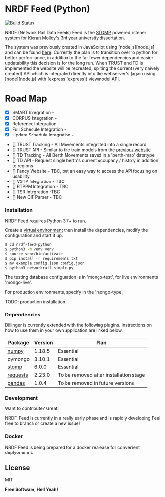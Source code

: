 # NRDF Feed (Python)

[![Build Status](https://travis-ci.com/K-Molloy/nrdf-feed-python.svg?branch=master)](https://travis-ci.com/K-Molloy/nrdf-feed-python)

NRDF (Network Rail Data Feeds) Feed is the [STOMP][stomp] powered listener system for [Kieran Molloy's][personal-website] 3rd year university dissertation.

The system was previously created in JavaScript using [node.js][node.js] and can be found [here][old-github-repo].
Currently the plan is to transition over to python for better performance, in addition to the far fewer dependencies and easier updatability this decision is for the long run.
When TRUST and TD is implemented the website will be recreated, spliting the current (very naively created) API which is integrated directly into the webserver's (again using [node][node.js] with [express][express]) viewmodel API.

# Road Map

  - [x] SMART Integration - 
  - [x] CORPUS Integration - 
  - [x] Reference Integration - 
  - [x] Full Schedule Integration - 
  - [x] Update Schedule Integration - 
  - [] TRUST Tracking - All Movements integrated into a single record
  - [] TRUST API - Similar to the train models from the [previous website][site-github-repo]
  - [] TD Tracking - All Berth Movements saved in a 'berth-map' datatype
  - [] TD API - Request single berth's current occupany / history in addition to regions
  - [] Fancy Website - TBC, but an easy way to access the API focusing on usability
  - [] VSTP Integration - TBC
  - [] RTPPM Integration - TBC
  - [] TSR Integration -TBC
  - [] New CIF Parser - TBC

### Installation

NRDF Feed requires [Python][python] 3.7+ to run.

Create a [virtual environment][venv] then install the dependencies, modify the configuration and start it up.

```sh
$ cd nrdf-feed-python
$ python3 -m venv venv
$ source venv/bin/activate
$ pip install -r requirements.txt
$ mv example.config.json config.json
$ python3 networkrail-simple.py
```
The testing database configuration is in 'mongo-test', for live environments 'mongo-live'.

For production environments, specify in the 'mongo-type',

TODO: production installation

### Dependencies

Dillinger is currently extended with the following plugins. Instructions on how to use them in your own application are linked below.

| Package | Version | Plan |
| ------ | ------ | ------ |
| [numpy] | 1.18.5 | Essential |
| [pymongo] | 3.10.1 | Essential |
| [stomp] | 6.0.0 | Essential |
| [requests] | 2.23.0 | To be removed after installation stage |
| [pandas] | 1.0.4 | To be removed in future versions |


### Development

Want to contribute? Great!

NRDF-Feed is currently in a really early phase and is rapidly developing
Feel free to branch or create a new issue!

### Docker
NRDF Feed is being prepared for a docker realease for convenient deplyonemnt.



License
----

MIT


**Free Software, Hell Yeah!**

[//]: # (These are reference links used in the body of this note and get stripped out when the markdown processor does its job. There is no need to format nicely because it shouldn't be seen. Thanks SO - http://stackoverflow.com/questions/4823468/store-comments-in-markdown-syntax)

   [python]: <https://www.python.org/downloads/release/python-383/>
   [pip]: <https://pypi.org/project/pip/>
   [stomp]: <https://github.com/jasonrbriggs/stomp.py>
   [pandas]: <https://pandas.pydata.org/>
   [numpy]: <https://numpy.org/>
   [requests]: <https://pypi.org/project/requests/>
   [venv]: <https://docs.python.org/3/tutorial/venv.html>
   [pymongo]: <https://pypi.org/project/pymongo/>
   [mongodb]: <https://docs.mongodb.com/manual/>
   [this-github-repo]: <https://github.com/K-Molloy/nrdf-feed-python>
   [old-github-repo]: <https://github.com/K-Molloy/nrdf-feed>
   [site-github-repo]: <https://github.com/K-Molloy/nrdf-site>
   [personal-website]: <https://kieranmolloy.co.uk/>
   [nrdf-website]: <https://nrdf.kieranmolloy.co.uk/>
   
